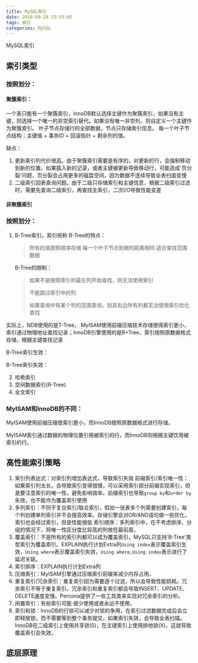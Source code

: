 ```yaml
---
title: MySQL索引
date: 2018-09-28 23:53:05
tags: 索引
categories: MySQL
---
```

MySQL索引
<!-- more -->

## 索引类型 ##
### 按照划分：
#### 聚簇索引：
一个表只能有一个聚簇索引，InnoDB默认选择主键作为聚簇索引，如果没有主键，则选择一个唯一的非空索引替代。如果没有唯一非空列，则自定义一个主键作为聚簇索引。
叶子节点存储行的全部数据，节点只存储索引信息。
每一个叶子节点结构：主键值 + 事务ID + 回滚指针 + 剩余列的值。

缺点：
1. 更新索引列代价很高。由于聚簇索引需要是有序的，对更新的行，会强制移动到新的位置。如果插入新的记录，或者主键被更新导致移动行，可能造成'页分裂'问题，页分裂会占用更多的磁盘空间，因为数据不连续导致全表扫面变慢
2. 二级索引回表查询问题。由于二级只存储索引和主键信息，根据二级索引过滤时，需要先查询二级索引，再查找主索引，二次I/O导致性能变差

#### 非聚簇索引

### 按照划分：
1. B-Tree索引。索引统称
	B-Tree的特点：
	> 所有的值按照顺序存储
	> 每一个叶子节点到根的距离相同
	> 适合查找范围数据

	B-Tree的限制：
	> 如果不是按照索引的最左列开始查找，则无法使用索引
	>  
	> 不能跳过索引中的列
	>
	> 如果查询中有某个列的范围查询，则其右边所有列都无法使用索引优化查找
	
实际上，NDB使用的是T-Tree， MyISAM使用前缀压缩技术存储使得索引更小，索引通过物理地址查找记录；InnoDB引擎使用的是B+Tree，索引按照原数据格式存储，根据主键查找记录

B-Tree索引生效：

B-Tree索引失效：


2. 哈希索引
3. 空间数据索引(R-Tree)
4. 全文索引

### MyISAM和InnoDB的不同： ###
MyISAM使用前缀压缩使索引更小，而InnoDB按照原数据格式进行存储。

MyISAM索引通过数据的物理位置引用被索引的行，而InnoDB则根据主键饮用被索引的行。

## 高性能索引策略

1. 索引列表达式：对索引列增加表达式，导致索引失效
前缀索引/索引唯一性：如果索引列太长，会导致索引变得很慢，可以采用索引部分前缀实现索引，但是要注意索引的唯一性，避免影响效率。前缀索引也导致`group by`和`order by`失效，也不能作为覆盖索引使用
2. 多列索引：不同于复合索引/联合索引，假如一张表多个列需要创建索引，每个列创建单列索引并不会提高效率。存储引擎会对OR/AND语句做一些优化，索引也会经过索引，但是性能很低
索引顺序：多列索引中，在不考虑排序、分组的情况下，将唯一性区分度比较高的列放在最前面，
3. 覆盖索引：不是所有的索引列都可以成为覆盖索引，MySQL只支持'B-Tree'类型索引为覆盖索引。EXPLAIN执行计划Extra列`Using index`表示覆盖索引生效，`Using where`表示覆盖索引失效，`Using where,Using index`表示进行了延迟关联。
4. 索引排序：EXPLAIN执行计划Extra列
5. 压缩索引：MyISAM引擎通过压缩索引前缀来减少内存占用，
6. 重复索引/冗余索引：重复索引因为需要逐个过滤，所以会导致性能损耗。冗余索引不等于重复索引。冗余索引和重复索引都会导致INSERT、UPDATE、DELETE速度变慢。Percona提供了一些工具类来实现对冗余索引的分析。
7. 闲置索引：有些索引可能 很少使用或者永远不使用，
8. 索引和锁：InnoDB的行锁可以减少对锁的争用，在索引过滤数据完成后会立即释放锁，而不需要等到整个事务提交，如果索引失效，会导致全表扫描。InnoDB在二级索引上使用共享锁(S)，在主键索引上使用排他锁(X)，这就导致覆盖索引会失效，


## 底层原理


